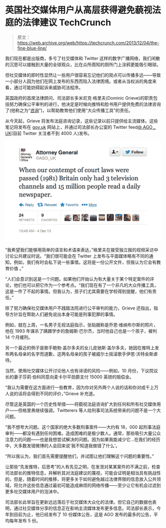 # 英国社交媒体用户从高层获得避免藐视法庭的法律建议 TechCrunch

> 原文：<https://web.archive.org/web/https://techcrunch.com/2013/12/04/the-fine-blue-line/>

我们现在都是出版商，多亏了社交媒体和 Twitter 这样的数字广播网络，我们闲散的沉思可以接触到大量的全球观众，比在众所周知的厕所门上涂鸦更能吸引眼球。

但社交媒体的即时性显然让一些用户很容易忘记他们的观点可以传播多远——导致一小部分人因为他们在网上发布的东西而陷入法律困境。或者从当权派的角度来看，通过可能妨碍起诉来威胁司法程序。

英国政府的首席法律顾问、司法部长多米尼克·格里夫(Dominic Grieve)的职责包括努力确保公平审判的进行，他决定是时候向推特和脸书用户提供免费的法律咨询了(他称之为“[咨询](https://web.archive.org/web/20221202073153/https://www.gov.uk/government/news/attorney-general-to-warn-facebook-and-twitter-users-about-contempt-of-court)”)，以帮助教育他们使用“大众传播工具”的责任。

从今天起，Grieve 将发布法庭咨询记录，这些记录以前只提供给主流媒体。这些笔记将发布在 [gov.uk](https://web.archive.org/web/20221202073153/https://www.gov.uk/) 网站上，并通过司法部长办公室的 Twitter feed[@ AGO _ UK](https://web.archive.org/web/20221202073153/https://twitter.com/AGO_UK)(目前 Twitter 关注者不到 4000 人)发布。

![ag](img/6437d5fae96536608ad90885e719d674.png)

“我希望我们能够用简单的语言和术语来表达，”格里夫在接受独立报的视频采访中讨论公共建议时说。“我们很可能会在 Twitter 上发布与平面媒体略有不同的通知，例如，我们有时会私下说一些事情。这将是一份公开文件，但我认为它会有教育价值 。”

“人们会意识到这是一个问题。如果他们开始认为有大量关于某个特定案件的评论，他们也可以把它作为一个参考点。“我们现在有了一个非凡的大众传播工具，这是一件了不起的事情。但我认为，孩子们尤其需要在学校得到提醒，他们有责任。”

除了努力确保社交媒体用户不践踏法院进行公平审判的能力，Grieve 还指出，指导方针旨在帮助人们避免说出本身可能是刑事犯罪的事情。

例如，就在上周，一名男子无视法庭指示，张贴据称是乔恩·维纳布尔斯的照片，他在 1993 年谋杀了蹒跚学步的詹姆斯·巴尔杰，当时他自己也是一个孩子，被判 14 个月缓刑。

另一个最近的例子是歌手鲍勃·盖尔多夫的女儿皮驰斯·盖尔多夫，她因在推特上发布两名母亲的名字而道歉，这两名母亲的孩子被威尔士摇滚歌手伊恩·沃特金斯虐待。

当然，使用社交媒体公开讨论他人也有诽谤的风险——例如，10 月份，下议院议长的妻子莎莉·伯科同意向麦卡尔平勋爵支付 15000 英镑的赔偿金。

“我认为需要在这方面进行一些教育，因为你对另外两个人说的话和你对成千上万人说的话将会得到不同的评价，”Grieve 补充道。

尽管这是英国的一个历史性举措——将藐视法庭咨询扩大到任何和所有社交媒体用户——但格里弗继续强调，Twitterers 等人给刑事司法系统带来的问题不是一个大问题。

“我不想夸大问题。这个国家的绝大多数刑事案件——大约有 18，000 起刑事法庭审判——都没有遇到任何困难。造成困难的是极少数人。通常，那些吸引大量公众注意力的问题——也是我想尝试解决的问题。因为如果我能减少它…在我们的经历中，大多数发错微博的人会回来说‘我不知道我做错了什么’。

“所以我认为，我们首先需要提醒他们，并试图让他们理解这个问题的重要性。”

让那些“先发推特，后思考”的人有先见之明，在发泄对某某案件的不满之前，检查司法部长的推特信息，并解析其对法庭建议的蔑视，可能会证明是相当具有挑战性的。但是，随着时间的推移，将更多关于如何避免越过法律界限的信息放入公共领域，将允许这些信息通过最初可能造成麻烦的网络传播——至少让它有机会过滤到更多社交媒体用户的泡沫中。

司法部长此举旨在更新远远落后于社交媒体大众化的法律。但它自己的数据也表明，通过社交媒体分享的信息正在影响主流媒体发布更多信息。司法部长表示，今年到目前为止，他已经发布了 10 份媒体公告，这是 AGO 发布的最多的公告，平均每年发布 5 份。